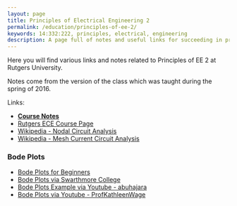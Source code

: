 ```yaml
---
layout: page
title: Principles of Electrical Engineering 2
permalink: /education/principles-of-ee-2/
keywords: 14:332:222, principles, electrical, engineering
description: A page full of notes and useful links for succeeding in principles of electrical engineering 2. 
---
```

  
Here you will find various links and notes related to Principles of EE 2 at Rutgers University.

Notes come from the version of the class which was taught during the spring of 2016.

Links:

- [**Course Notes**](notes/)
- [Rutgers ECE Course Page](http://www.ece.rutgers.edu/332_222)
- [Wikipedia - Nodal Circuit Analysis](https://en.wikipedia.org/wiki/Nodal_analysis)
- [Wikipedia - Mesh Current Circuit Analysis](https://en.wikipedia.org/wiki/Mesh_analysis)

### Bode Plots

- [Bode Plots for Beginners](how-to-bode-plot/)
- [Bode Plots via Swarthmore College](http://lpsa.swarthmore.edu/Bode/Bode.html)
- [Bode Plots Example via Youtube - abuhajara](https://www.youtube.com/watch?v=WQzu2rnHG9A)
- [Bode Plots via Youtube - ProfKathleenWage](https://www.youtube.com/watch?v=ZiXRL4QWqIU)
